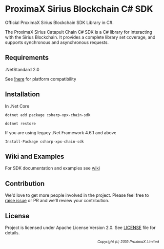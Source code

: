 # ProximaX Sirius Blockchain C# SDK #

Official ProximaX Sirius Blockchain SDK Library in C#.

The ProximaX Sirius Catapult Chain C# SDK is a C# library for interacting with the Sirius Blockchain. It provides a complete library set coverage, and supports synchronous and asynchronous requests. 


## Requirements
.NetStandard 2.0

See [!here](https://docs.microsoft.com/en-us/dotnet/standard/net-standard) for platform compatibility

## Installation 

In .Net Core

```cli
dotnet add package csharp-xpx-chain-sdk

dotnet restore
```

If you are using legacy .Net Framework 4.6.1 and above

```nuget
Install-Package csharp-xpx-chain-sdk
```


## Wiki and Examples ##

For SDK documentation and examples see [wiki](https://github.com/proximax-storage/csharp-xpx-catapult-sdk/wiki)

## Contribution ##

We'd love to get more people involved in the project. Please feel free to [raise issue](https://github.com/proximax-storage/csharp-xpx-catapult-sdk/issues/new) or PR and we'll review your contribution.
    
## License ##

Project is licensed under Apache License Version 2.0. See [LICENSE](https://github.com/proximax-storage/csharp-xpx-catapult-sdk/blob/master/LICENSE) file for details.

<p align="right"><i><sub>Copyright (c) 2019 ProximaX Limited</sub></i></p>

